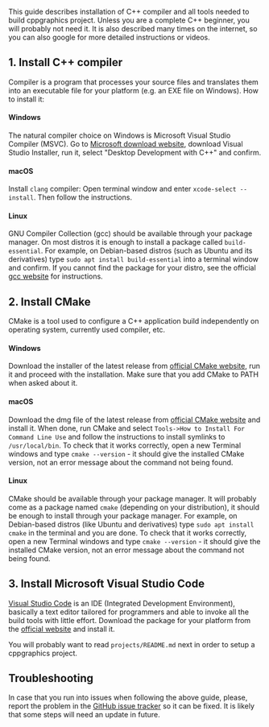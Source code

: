 This guide describes installation of C++ compiler and all tools needed to build cppgraphics project.
Unless you are a complete C++ beginner, you will probably not need it. It is also described many times on the internet, so you can also google for more detailed instructions or videos.


## 1. Install C++ compiler

Compiler is a program that processes your source files and translates them into an executable file for your platform (e.g. an EXE file on Windows). How to install it:

#### Windows
The natural compiler choice on Windows is Microsoft Visual Studio Compiler (MSVC). Go to [Microsoft download website](https://visualstudio.microsoft.com/downloads/), download Visual Studio Installer, run it, select "Desktop Development with C++" and confirm.

#### macOS
Install `clang` compiler: Open terminal window and enter `xcode-select --install`. Then follow the instructions.

#### Linux
GNU Compiler Collection (gcc) should be available through your package manager. On most distros it is enough to install a package called `build-essential`. For example, on Debian-based distros (such as Ubuntu and its derivatives) type `sudo apt install build-essential` into a terminal window and confirm. If you cannot find the package for your distro, see the official [gcc website](https://gcc.gnu.org/) for instructions.





## 2. Install CMake

CMake is a tool used to configure a C++ application build independently on operating system, currently used compiler, etc.

#### Windows
Download the installer of the latest release from [official CMake website](https://cmake.org/download/), run it and proceed with the installation. Make sure that you add CMake to PATH when asked about it.

#### macOS
Download the dmg file of the latest release from [official CMake website](https://cmake.org/download/) and install it. When done, run CMake and select `Tools->How to Install For Command Line Use` and follow the instructions to install symlinks to `/usr/local/bin`. To check that it works correctly, open a new Terminal windows and type `cmake --version` - it should give the installed CMake version, not an error message about the command not being found.

#### Linux
CMake should be available through your package manager. It will probably come as a package named `cmake` (depending on your distribution), it should be enough to install through your package manager. For example, on Debian-based distros (like Ubuntu and derivatives) type `sudo apt install cmake` in the terminal and you are done. To check that it works correctly, open a new Terminal windows and type `cmake --version` - it should give the installed CMake version, not an error message about the command not being found.





## 3. Install Microsoft Visual Studio Code

[Visual Studio Code](https://code.visualstudio.com/) is an IDE (Integrated Development Environment), basically a text editor tailored for programmers and able to invoke all the build tools with little effort. Download the package for your platform from the [official website](https://code.visualstudio.com/#alt-downloads) and install it.

You will probably want to read `projects/README.md` next in order to setup a cppgraphics project.





## Troubleshooting

In case that you run into issues when following the above guide, please, report the problem in the [GitHub issue tracker](https://github.com/lukasmatena/cppgraphics/issues) so it can be fixed. It is likely that some steps will need an update in future.

